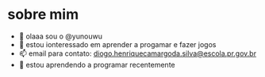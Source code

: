 sobre mim 
== 
- 👋 olaaa sou o @yunouwu
- 👀 estou ionteressado em aprender a progamar e fazer jogos
- 📫 email para contato: diogo.henriquecamargoda.silva@escola.pr.gov.br
- 🌱 estou aprendendo a programar recentemente 
